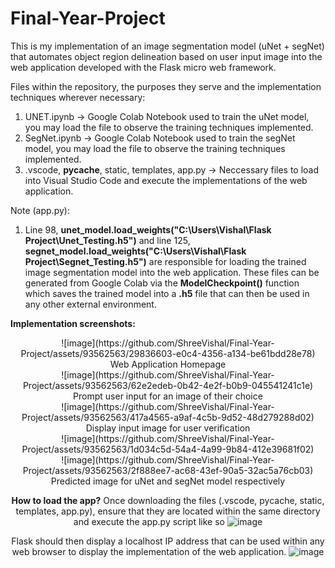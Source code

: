# Final-Year-Project
This is my implementation of an image segmentation model (uNet + segNet) that automates object region delineation based on user input image into the web application developed with the Flask micro web framework.

Files within the repository, the purposes they serve and the implementation techniques wherever necessary:
1. UNET.ipynb -> Google Colab Notebook used to train the uNet model, you may load the file to observe the training techniques implemented.
2. SegNet.ipynb -> Google Colab Notebook used to train the segNet model, you may load the file to observe the training techniques implemented.
3. .vscode, __pycache__, static, templates, app.py -> Neccessary files to load into Visual Studio Code and execute the implementations of the web application.

Note (app.py):
1. Line 98, __unet_model.load_weights("C:\\Users\\Vishal\\Flask Project\\Unet_Testing.h5")__ and line 125, __segnet_model.load_weights("C:\\Users\\Vishal\\Flask Project\\Segnet_Testing.h5")__ are responsible for loading the trained image segmentation model into the web application. These files can be generated from Google Colab via the __ModelCheckpoint()__ function which saves the trained model into a __.h5__ file that can then be used in any other external environment. 

__Implementation screenshots:__
<div align=center>![image](https://github.com/ShreeVishal/Final-Year-Project/assets/93562563/29836603-e0c4-4356-a134-be61bdd28e78)<div>
<div align=center>Web Application Homepage<div>

<div align=center>![image](https://github.com/ShreeVishal/Final-Year-Project/assets/93562563/62e2edeb-0b42-4e2f-b0b9-045541241c1e)<div>
<div align=center>Prompt user input for an image of their choice<div>

<div align=center>![image](https://github.com/ShreeVishal/Final-Year-Project/assets/93562563/417a4565-a9af-4c5b-9d52-48d279288d02)<div>
<div align=center>Display input image for user verification<div>

<div align=center>![image](https://github.com/ShreeVishal/Final-Year-Project/assets/93562563/1d034c5d-54a4-4a99-9b84-412e39681f02)<div>
<div align=center>![image](https://github.com/ShreeVishal/Final-Year-Project/assets/93562563/2f888ee7-ac68-43ef-90a5-32ac5a76cb03)<div>
<div align=center>Predicted image for uNet and segNet model respectively<div>

__How to load the app?__
Once downloading the files (.vscode, pycache, static, templates, app.py), ensure that they are located within the same directory and execute the app.py script like so ![image](https://github.com/ShreeVishal/Final-Year-Project/assets/93562563/226dbad4-7c49-42c7-9b1e-9997b1386009)

Flask should then display a localhost IP address that can be used within any web browser to display the implementation of the web application.
![image](https://github.com/ShreeVishal/Final-Year-Project/assets/93562563/3e30d2c1-9cea-4e63-9a07-4bc6c610580b)


